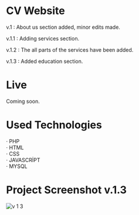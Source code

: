 # CV Website

v.1 : About us section added, minor edits made.

v.1.1 : Adding services section.

v.1.2 : The all parts of the services have been added.

v.1.3 : Added education section.

# Live

Coming soon.

# Used Technologies

· PHP<br>
· HTML<br>
· CSS<br>
· JAVASCRİPT<br>
· MYSQL<br>

# Project Screenshot v.1.3
![v 1 3](https://user-images.githubusercontent.com/40199261/124993142-9d87ef80-e04c-11eb-9062-fc8f111ad284.png)

 
